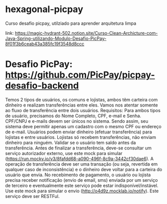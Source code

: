 # hexagonal-picpay
Curso desafio picpay, utilziado para aprender arquitetura limpa

link: https://magic-hydrant-502.notion.site/Curso-Clean-Archicture-com-Java-Spring-utilizando-Modulo-Desafio-PicPay-8f01f3b6ceab43a385fc19f3548d8ccc

# Desafio PicPay: https://github.com/PicPay/picpay-desafio-backend​
Temos 2 tipos de usuários, os comuns e lojistas, ambos têm carteira com dinheiro e realizam transferências entre eles. Vamos nos atentar somente ao fluxo de transferência entre dois usuários.
Requisitos:
Para ambos tipos de usuário, precisamos do Nome Completo, CPF, e-mail e Senha. CPF/CNPJ e e-mails devem ser únicos no sistema. Sendo assim, seu sistema deve permitir apenas um cadastro com o mesmo CPF ou endereço de e-mail.
Usuários podem enviar dinheiro (efetuar transferência) para lojistas e entre usuários.
Lojistas só recebem transferências, não enviam dinheiro para ninguém.
Validar se o usuário tem saldo antes da transferência.
Antes de finalizar a transferência, deve-se consultar um serviço autorizador externo, use este mock para simular (https://run.mocky.io/v3/8fafdd68-a090-496f-8c9a-3442cf30dae6).
A operação de transferência deve ser uma transação (ou seja, revertida em qualquer caso de inconsistência) e o dinheiro deve voltar para a carteira do usuário que envia.
No recebimento de pagamento, o usuário ou lojista precisa receber notificação (envio de email, sms) enviada por um serviço de terceiro e eventualmente este serviço pode estar indisponível/instável. Use este mock para simular o envio (http://o4d9z.mocklab.io/notify).
Este serviço deve ser RESTFul.